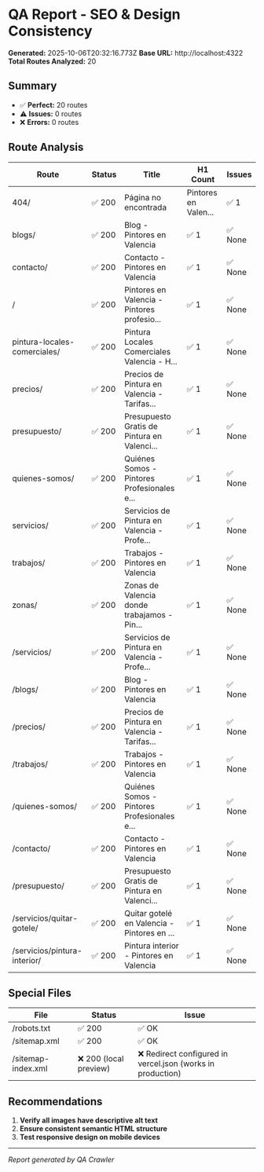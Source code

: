 # QA Report - SEO & Design Consistency

**Generated:** 2025-10-06T20:32:16.773Z
**Base URL:** http://localhost:4322
**Total Routes Analyzed:** 20

## Summary

- ✅ **Perfect:** 20 routes
- ⚠️ **Issues:** 0 routes
- ❌ **Errors:** 0 routes

## Route Analysis

| Route | Status | Title | H1 Count | Issues |
|-------|--------|-------|----------|--------|
| 404/ | ✅ 200 | Página no encontrada | Pintores en Valen... | ✅ 1 | ✅ None |
| blogs/ | ✅ 200 | Blog - Pintores en Valencia | ✅ 1 | ✅ None |
| contacto/ | ✅ 200 | Contacto - Pintores en Valencia | ✅ 1 | ✅ None |
| / | ✅ 200 | Pintores en Valencia - Pintores profesio... | ✅ 1 | ✅ None |
| pintura-locales-comerciales/ | ✅ 200 | Pintura Locales Comerciales Valencia - H... | ✅ 1 | ✅ None |
| precios/ | ✅ 200 | Precios de Pintura en Valencia - Tarifas... | ✅ 1 | ✅ None |
| presupuesto/ | ✅ 200 | Presupuesto Gratis de Pintura en Valenci... | ✅ 1 | ✅ None |
| quienes-somos/ | ✅ 200 | Quiénes Somos - Pintores Profesionales e... | ✅ 1 | ✅ None |
| servicios/ | ✅ 200 | Servicios de Pintura en Valencia - Profe... | ✅ 1 | ✅ None |
| trabajos/ | ✅ 200 | Trabajos - Pintores en Valencia | ✅ 1 | ✅ None |
| zonas/ | ✅ 200 | Zonas de Valencia donde trabajamos - Pin... | ✅ 1 | ✅ None |
| /servicios/ | ✅ 200 | Servicios de Pintura en Valencia - Profe... | ✅ 1 | ✅ None |
| /blogs/ | ✅ 200 | Blog - Pintores en Valencia | ✅ 1 | ✅ None |
| /precios/ | ✅ 200 | Precios de Pintura en Valencia - Tarifas... | ✅ 1 | ✅ None |
| /trabajos/ | ✅ 200 | Trabajos - Pintores en Valencia | ✅ 1 | ✅ None |
| /quienes-somos/ | ✅ 200 | Quiénes Somos - Pintores Profesionales e... | ✅ 1 | ✅ None |
| /contacto/ | ✅ 200 | Contacto - Pintores en Valencia | ✅ 1 | ✅ None |
| /presupuesto/ | ✅ 200 | Presupuesto Gratis de Pintura en Valenci... | ✅ 1 | ✅ None |
| /servicios/quitar-gotele/ | ✅ 200 | Quitar gotelé en Valencia - Pintores en ... | ✅ 1 | ✅ None |
| /servicios/pintura-interior/ | ✅ 200 | Pintura interior - Pintores en Valencia | ✅ 1 | ✅ None |
## Special Files

| File | Status | Issue |
|------|--------|-------|
| /robots.txt | ✅ 200 | ✅ OK |
| /sitemap.xml | ✅ 200 | ✅ OK |
| /sitemap-index.xml | ❌ 200 (local preview) | ❌ Redirect configured in vercel.json (works in production) |

## Recommendations

1. **Verify all images have descriptive alt text**
1. **Ensure consistent semantic HTML structure**
1. **Test responsive design on mobile devices**

---
*Report generated by QA Crawler*

